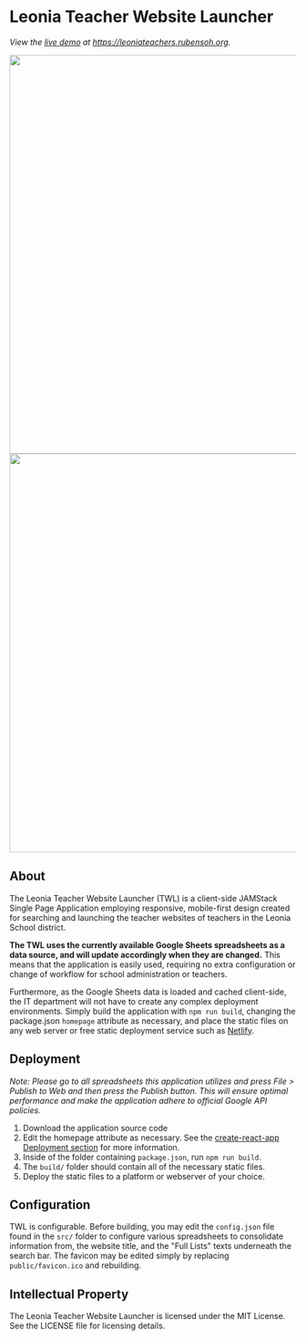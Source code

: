 # Leonia Teacher Website Launcher

*View the [live demo](https://leoniateachers.rubensoh.org/) at https://leoniateachers.rubensoh.org*.

<img src="https://i.imgur.com/Pz4e1Uk.png" width="700" />


<img src="https://i.imgur.com/L4lz5VC.png" width="700" />

## About

The Leonia Teacher Website Launcher (TWL) is a client-side JAMStack Single Page Application employing responsive,
mobile-first design created for searching and launching the teacher websites of teachers in the Leonia School district.

**The TWL uses the currently available Google Sheets spreadsheets as a data source, and will update accordingly
when they are changed.** This means that the application is easily used, requiring no extra configuration or
change of workflow for school administration or teachers.

Furthermore, as the Google Sheets data is loaded and cached client-side, the IT department will not have to create any
complex deployment environments. Simply build the application with `npm run build`, changing the package.json `homepage`
attribute as necessary, and place the static files on any web server or free static deployment service such as [Netlify](https://netlify.com).


## Deployment

*Note: Please go to all spreadsheets this application utilizes and press File > Publish to Web and then press the Publish button. This will
ensure optimal performance and make the application adhere to official Google API policies.*

1. Download the application source code
2. Edit the homepage attribute as necessary. See the [create-react-app Deployment section](https://github.com/facebook/create-react-app/blob/master/packages/react-scripts/template/README.md#deployment)
for more information.
3. Inside of the folder containing `package.json`, run `npm run build`.
4. The `build/` folder should contain all of the necessary static files.
5. Deploy the static files to a platform or webserver of your choice.


## Configuration

TWL is configurable. Before building, you may edit the `config.json` file found in the `src/` folder to configure various spreadsheets to consolidate
information from, the website title, and the "Full Lists" texts underneath the search bar. The favicon may be edited simply by replacing `public/favicon.ico`
and rebuilding.

## Intellectual Property

The Leonia Teacher Website Launcher is licensed under the MIT License. See the LICENSE file for licensing details.